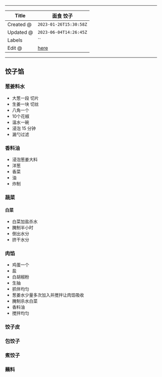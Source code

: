 -----

| Title     | 面食 饺子                                             |
| --------- | ------------------------------------------------- |
| Created @ | `2023-01-26T15:30:58Z`                            |
| Updated @ | `2023-06-04T14:26:45Z`                            |
| Labels    | \`\`                                              |
| Edit @    | [here](https://github.com/junxnone/shi/issues/42) |

-----

## 饺子馅

### 葱姜料水

  - 大葱一段 切片
  - 生姜一块 切丝
  - 八角一个
  - 10个花椒
  - 温水一碗
  - 浸泡 15 分钟
  - 漏勺过滤

### 香料油

  - 浸泡葱姜大料
  - 洋葱
  - 香菜
  - 油
  - 炸制

### 蔬菜

#### 白菜

  - 白菜加盐杀水
  - 腌制半小时
  - 倒出水分
  - 挤干水分

### 肉馅

  - 鸡蛋一个
  - 盐
  - 白胡椒粉
  - 生抽
  - 抓伴均匀
  - 葱姜水少量多次加入并搅拌让肉馅吸收
  - 腌制杀水白菜
  - 香料油
  - 搅拌均匀

### 饺子皮

### 包饺子

### 煮饺子

### 蘸料
